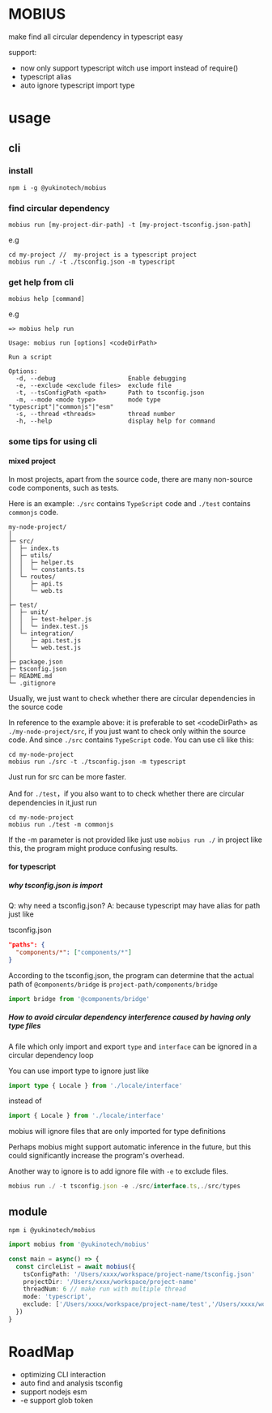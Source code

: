 # MOBIUS

make find all circular dependency in typescript easy

support:

- now only support typescript witch use import instead of require()
- typescript alias
- auto ignore typescript import type

# usage

## cli

### install

```shell
npm i -g @yukinotech/mobius
```

### find circular dependency

```shell
mobius run [my-project-dir-path] -t [my-project-tsconfig.json-path]
```

e.g

```shell
cd my-project //  my-project is a typescript project
mobius run ./ -t ./tsconfig.json -m typescript
```

### get help from cli

```shell
mobius help [command]
```

e.g

```shell
=> mobius help run

Usage: mobius run [options] <codeDirPath>

Run a script

Options:
  -d, --debug                    Enable debugging
  -e, --exclude <exclude files>  exclude file
  -t, --tsConfigPath <path>      Path to tsconfig.json
  -m, --mode <mode type>         mode type "typescript"|"commonjs"|"esm"
  -s, --thread <threads>         thread number
  -h, --help                     display help for command
```

### some tips for using cli

#### mixed project

In most projects, apart from the source code, there are many non-source code components, such as tests.

Here is an example: `./src` contains `TypeScript` code and `./test` contains `commonjs` code.

```
my-node-project/
│
├─ src/
│  ├─ index.ts
│  ├─ utils/
│  │  ├─ helper.ts
│  │  └─ constants.ts
│  └─ routes/
│     ├─ api.ts
│     └─ web.ts
│
├─ test/
│  ├─ unit/
│  │  ├─ test-helper.js
│  │  └─ index.test.js
│  └─ integration/
│     ├─ api.test.js
│     └─ web.test.js
│
├─ package.json
├─ tsconfig.json
├─ README.md
└─ .gitignore
```

Usually, we just want to check whether there are circular dependencies in the source code

In reference to the example above: it is preferable to set &lt;codeDirPath&gt; as `./my-node-project/src`, if you just want to check only within the source code. And since `./src` contains `TypeScript` code. You can use cli like this:

```shell
cd my-node-project
mobius run ./src -t ./tsconfig.json -m typescript
```

Just run for src can be more faster.

And for `./test`，if you also want to to check whether there are circular dependencies in it,just run

```shell
cd my-node-project
mobius run ./test -m commonjs
```

If the -m parameter is not provided like just use `mobius run ./` in project like this, the program might produce confusing results.

#### for typescript

##### why tsconfig.json is import

Q: why need a tsconfig.json?
A: because typescript may have alias for path just like

tsconfig.json

```json
"paths": {
  "components/*": ["components/*"]
}
```

According to the tsconfig.json, the program can determine that the actual path of `@components/bridge` is `project-path/components/bridge`

```ts
import bridge from '@components/bridge'
```

##### How to avoid circular dependency interference caused by having only type files

A file which only import and export `type` and `interface` can be ignored in a circular dependency loop

You can use import type to ignore just like

```ts
import type { Locale } from './locale/interface'
```

instead of

```ts
import { Locale } from './locale/interface'
```

mobius will ignore files that are only imported for type definitions

Perhaps mobius might support automatic inference in the future, but this could significantly increase the program's overhead.

Another way to ignore is to add ignore file with `-e` to exclude files.

```ts
mobius run ./ -t tsconfig.json -e ./src/interface.ts,./src/types
```

## module

```shell
npm i @yukinotech/mobius
```

```ts
import mobius from '@yukinotech/mobius'

const main = async() => {
  const circleList = await mobius({
    tsConfigPath: '/Users/xxxx/workspace/project-name/tsconfig.json'
    projectDir: '/Users/xxxx/workspace/project-name'
    threadNum: 6 // make run with multiple thread
    mode: 'typescript',
    exclude: ['/Users/xxxx/workspace/project-name/test','/Users/xxxx/workspace/project-name/script']
  })
}
```

# RoadMap

- optimizing CLI interaction
- auto find and analysis tsconfig
- support nodejs esm
- -e support glob token
